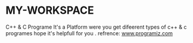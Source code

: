 # MY-WORKSPACE
C++ & C Programe
It's a Platform were you get  difeerent types of c++ & c programes hope it's helpfull for you .
refrence:
www.programiz.com
